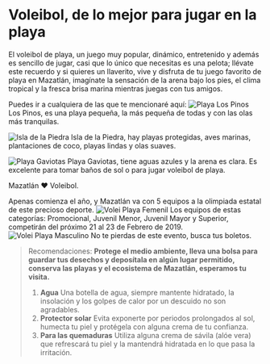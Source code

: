# Voleibol, de lo mejor para jugar en la playa #
El voleibol de playa, un juego muy popular, dinámico, entretenido y además es sencillo de jugar, casi que lo único que necesitas es una pelota; llévate este recuerdo y si quieres un llaverito, vive y disfruta de tu juego favorito de playa en Mazatlán, imagínate la sensación de la arena bajo los pies, el clima tropical y la fresca brisa marina mientras juegas con tus amigos.

Puedes ir a cualquiera de las que te mencionaré aquí:
![Playa Los Pinos](http://www.playasmexico.com.mx/IMG/arton1739.png)
Los Pinos, es una playa pequeña, la más pequeña de todas y con las olas más tranquilas.

![Isla de la Piedra](http://www.playasmexico.com.mx/IMG/arton1613.png)
Isla de la Piedra, hay playas protegidas, aves marinas, plantaciones de coco, playas lindas y olas suaves.

![Playa Gaviotas](https://media-cdn.tripadvisor.com/media/photo-m/1280/15/ae/be/72/playa-gaviotas-looking.jpg)
Playa Gaviotas, tiene aguas azules y la arena es clara. Es excelente para tomar baños de sol o para jugar voleibol de playa.


Mazatlán ♥ Voleibol.

Apenas comienza el año, y Mazatlán va con 5 equipos a la olimpiada estatal de este precioso deporte.
![Volei Playa Femenil](https://lineadirectaportal.com/wp-content/uploads/427bab1d-345e-4324-ac0d-0b4246b687d0-790x600.jpg)
Los equipos de estas categorías:  Promocional, Juvenil Menor, Juvenil Mayor y Superior, competirán del próximo 21 al 23 de Febrero de 2019.
![Volei Playa Masculino](https://lineadirectaportal.com/wp-content/uploads/2aed132f-ec50-4934-a6f9-db198804dea1.jpg)
No te pierdas de este evento, busca tus boletos.

> Recomendaciones:
**Protege el medio ambiente, lleva una bolsa para guardar tus desechos y deposítala en algún lugar permitido, conserva las playas y el ecosistema de Mazatlán, esperamos tu visita.**
> 1. **Agua** Una botella de agua, siempre mantente hidratado, la insolación y los golpes de calor por un descuido no son agradables.
> 2. **Protector solar** Evita exponerte por periodos prolongados al sol, humecta tu piel y protégela con alguna crema de tu confianza.
> 3. **Para las quemaduras** Utiliza alguna crema de sávila (alóe vera) que refrescará tu piel y la mantendrá hidratada en lo que pasa la irritación.
